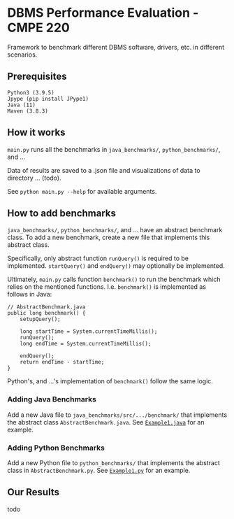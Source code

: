 # DBMS Performance Evaluation - CMPE 220

Framework to benchmark different DBMS software, drivers, etc. in different scenarios.

## Prerequisites

```
Python3 (3.9.5)
Jpype (pip install JPype1)
Java (11)
Maven (3.8.3)
```

## How it works

`main.py` runs all the benchmarks in `java_benchmarks/`, `python_benchmarks/`, and ...

Data of results are saved to a .json file and visualizations of data to directory ... (todo).

See `python main.py --help` for available arguments.

## How to add benchmarks

`java_benchmarks/`, `python_benchmarks/`, and ... have an abstract benchmark class. To add a new benchmark, create a new file that implements this abstract class.

Specifically, only abstract function `runQuery()` is required to be implemented. `startQuery()` and `endQuery()` may optionally be implemented.

Ultimately, `main.py` calls function `benchmark()` to run the benchmark which relies on the mentioned functions. I.e. `benchmark()` is implemented as follows in Java:

```
// AbstractBenchmark.java
public long benchmark() {
    setupQuery();

    long startTime = System.currentTimeMillis();
    runQuery();
    long endTime = System.currentTimeMillis();

    endQuery();
    return endTime - startTime;
}
```

Python's, and ...'s implementation of `benchmark()` follow the same logic.

### Adding Java Benchmarks

Add a new Java file to `java_benchmarks/src/.../benchmark/` that implements the abstract class `AbstractBenchmark.java`. See [`Example1.java`](java_benchmarks/src/main/java/com/cmpe220/benchmark/Example1.java) for an example.

### Adding Python Benchmarks

Add a new Python file to `python_benchmarks/` that implements the abstract class in `AbstractBenchmark.py`. See [`Example1.py`](python_benchmarks/Example1.py) for an example.

## Our Results

todo
